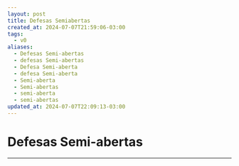 ```yaml
---
layout: post
title: Defesas Semiabertas
created_at: 2024-07-07T21:59:06-03:00
tags:
  - v0
aliases:
  - Defesas Semi-abertas
  - defesas Semi-abertas
  - Defesa Semi-aberta
  - defesa Semi-aberta
  - Semi-aberta
  - Semi-abertas
  - semi-aberta
  - semi-abertas
updated_at: 2024-07-07T22:09:13-03:00
---
```

# Defesas Semi-abertas
----

